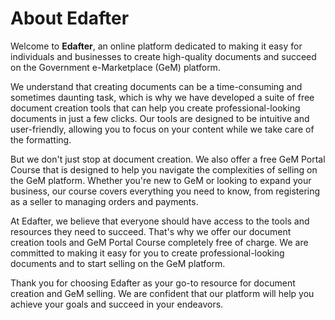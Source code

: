 # About Edafter
Welcome to **Edafter**, an online platform dedicated to making it easy for individuals and businesses to create high-quality documents and succeed on the Government e-Marketplace (GeM) platform.

We understand that creating documents can be a time-consuming and sometimes daunting task, which is why we have developed a suite of free document creation tools that can help you create professional-looking documents in just a few clicks. Our tools are designed to be intuitive and user-friendly, allowing you to focus on your content while we take care of the formatting.

But we don't just stop at document creation. We also offer a free GeM Portal Course that is designed to help you navigate the complexities of selling on the GeM platform. Whether you're new to GeM or looking to expand your business, our course covers everything you need to know, from registering as a seller to managing orders and payments.

At Edafter, we believe that everyone should have access to the tools and resources they need to succeed. That's why we offer our document creation tools and GeM Portal Course completely free of charge. We are committed to making it easy for you to create professional-looking documents and to start selling on the GeM platform.

Thank you for choosing Edafter as your go-to resource for document creation and GeM selling. We are confident that our platform will help you achieve your goals and succeed in your endeavors.